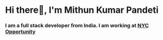 <h1 align="left">Hi there👋, I'm Mithun Kumar Pandeti</h1>
<h3 align="left">I am a full stack developer from India. I am working at <a href="https://www.nyc.gov/site/opportunity/index.page">NYC Opportunity</a></h3>

